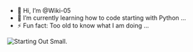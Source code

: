 - 👋 Hi, I’m @Wiki-05
- 🌱 I’m currently learning how to code starting with Python ...
- ⚡ Fun fact: Too old to know what I am doing ...

<picture>
  <source media="(prefers-color-scheme: dark)" srcset="https://www.creativefabrica.com/wp-content/uploads/2023/02/28/Adorable-Cartoon-Fluffy-Happy-Baby-Mouse-62747318-1.png">
  <source media="(prefers-color-scheme: light)" srcset="https://www.creativefabrica.com/wp-content/uploads/2023/02/28/Adorable-Cartoon-Fluffy-Happy-Baby-Mouse-62747318-1.png">
  <img alt="Starting Out Small."https://www.creativefabrica.com/wp-content/uploads/2023/02/28/Adorable-Cartoon-Fluffy-Happy-Baby-Mouse-62747318-1.png">
</picture>
